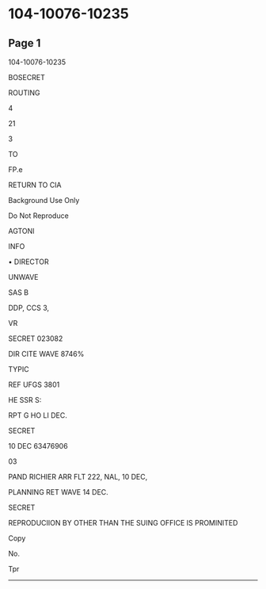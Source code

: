 # 104-10076-10235

## Page 1

104-10076-10235

BOSECRET

ROUTING

4

21

3

TO

FP.e

RETURN TO CIA

Background Use Only

Do Not Reproduce

AGTONI

INFO

• DIRECTOR

UNWAVE

SAS B

DDP, CCS 3,

VR

SECRET 023082

DIR CITE WAVE 8746%

TYPIC

REF UFGS 3801

HE SSR S:

RPT G HO LI DEC.

SECRET

10 DEC 63476906

03

PAND RICHIER ARR FLT 222, NAL, 10 DEC,

PLANNING RET WAVE 14 DEC.

SECRET

REPRODUCIION BY OTHER THAN THE SUING OFFICE IS PROMINITED

Copy

No.

Tpr

---

